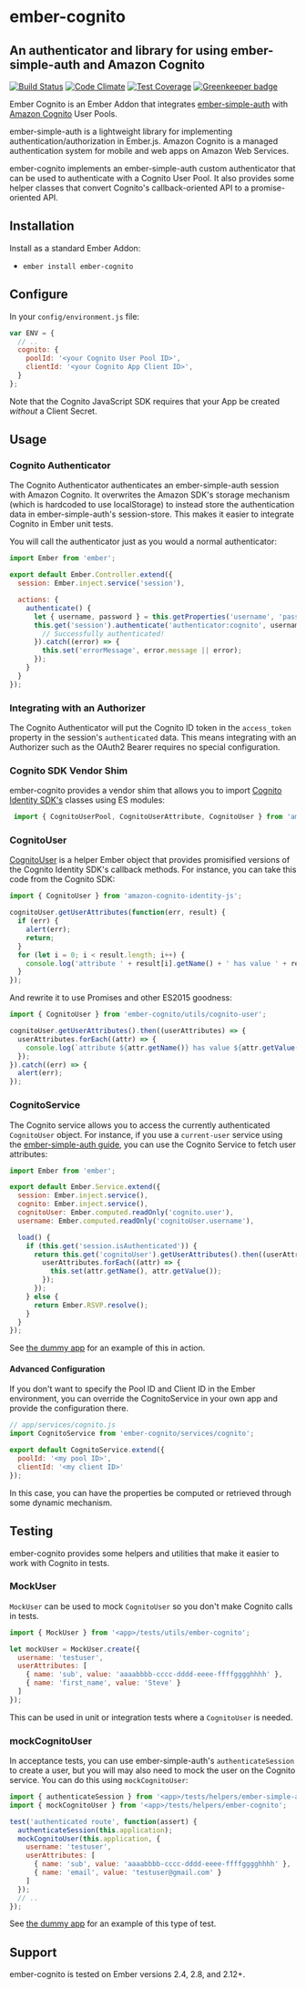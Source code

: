 # ember-cognito
## An authenticator and library for using ember-simple-auth and Amazon Cognito

[![Build Status](https://travis-ci.org/paulcwatts/ember-cognito.svg?branch=master)](https://travis-ci.org/paulcwatts/ember-cognito)
[![Code Climate](https://codeclimate.com/github/paulcwatts/ember-cognito/badges/gpa.svg)](https://codeclimate.com/github/paulcwatts/ember-cognito)
[![Test Coverage](https://codeclimate.com/github/paulcwatts/ember-cognito/badges/coverage.svg)](https://codeclimate.com/github/paulcwatts/ember-cognito/coverage)
[![Greenkeeper badge](https://badges.greenkeeper.io/paulcwatts/ember-cognito.svg)](https://greenkeeper.io/)

Ember Cognito is an Ember Addon that integrates [ember-simple-auth](https://github.com/simplabs/ember-simple-auth/) 
with [Amazon Cognito](https://aws.amazon.com/cognito/) User Pools. 

ember-simple-auth is a lightweight library for implementing authentication/authorization in Ember.js. 
Amazon Cognito is a managed authentication system for mobile and web apps on Amazon Web Services.

ember-cognito implements an ember-simple-auth custom authenticator that can be used to authenticate with 
a Cognito User Pool. It also provides some helper classes that convert Cognito's callback-oriented API to
a promise-oriented API.

## Installation

Install as a standard Ember Addon:

* `ember install ember-cognito`

## Configure

In your `config/environment.js`  file:

```js
var ENV = {
  // ..
  cognito: {
    poolId: '<your Cognito User Pool ID>',
    clientId: '<your Cognito App Client ID>',
  }
};
```

Note that the Cognito JavaScript SDK requires that your App be created *without* a Client Secret.

## Usage

### Cognito Authenticator

The Cognito Authenticator authenticates an ember-simple-auth session with Amazon Cognito. It overwrites
the Amazon SDK's storage mechanism (which is hardcoded to use localStorage) to instead store the authentication
data in ember-simple-auth's session-store. This makes it easier to integrate Cognito in Ember unit tests.

You will call the authenticator just as you would a normal authenticator:

```js
import Ember from 'ember';

export default Ember.Controller.extend({
  session: Ember.inject.service('session'),

  actions: {
    authenticate() {
      let { username, password } = this.getProperties('username', 'password');
      this.get('session').authenticate('authenticator:cognito', username, password).then((cognitoUserSession) => {
        // Successfully authenticated!  
      }).catch((error) => {
        this.set('errorMessage', error.message || error);
      });
    }
  }
});
```

### Integrating with an Authorizer

The Cognito Authenticator will put the Cognito ID token in the `access_token` property in the session's
`authenticated` data. This means integrating with an Authorizer such as the OAuth2 Bearer requires no 
special configuration.

### Cognito SDK Vendor Shim

ember-cognito provides a vendor shim that allows you to import [Cognito Identity SDK's](https://github.com/aws/amazon-cognito-identity-js/) 
classes using ES modules:

```js
 import { CognitoUserPool, CognitoUserAttribute, CognitoUser } from 'amazon-cognito-identity-js';
```

### CognitoUser

[CognitoUser](https://github.com/paulcwatts/ember-cognito/blob/master/addon/utils/cognito-user.js) is a helper 
Ember object that provides promisified versions of the Cognito Identity SDK's callback methods.
For instance, you can take this code from the Cognito SDK:

```js
import { CognitoUser } from 'amazon-cognito-identity-js';

cognitoUser.getUserAttributes(function(err, result) {
  if (err) {
    alert(err);
    return;
  }
  for (let i = 0; i < result.length; i++) {
    console.log('attribute ' + result[i].getName() + ' has value ' + result[i].getValue());
  }
});
```

And rewrite it to use Promises and other ES2015 goodness:

```js
import { CognitoUser } from 'ember-cognito/utils/cognito-user';

cognitoUser.getUserAttributes().then((userAttributes) => {
  userAttributes.forEach((attr) => {
    console.log(`attribute ${attr.getName()} has value ${attr.getValue()}`);
  });
}).catch((err) => {
  alert(err);
});
```

### CognitoService

The Cognito service allows you to access the currently authenticated `CognitoUser` object. 
For instance, if you use a `current-user` service using the 
[ember-simple-auth guide](https://github.com/simplabs/ember-simple-auth/blob/master/guides/managing-current-user.md), 
you can use the Cognito Service to fetch user attributes:

```js
import Ember from 'ember';

export default Ember.Service.extend({
  session: Ember.inject.service(),
  cognito: Ember.inject.service(),
  cognitoUser: Ember.computed.readOnly('cognito.user'),
  username: Ember.computed.readOnly('cognitoUser.username'),

  load() {
    if (this.get('session.isAuthenticated')) {
      return this.get('cognitoUser').getUserAttributes().then((userAttributes) => {
        userAttributes.forEach((attr) => {
          this.set(attr.getName(), attr.getValue());
        });
      });
    } else {
      return Ember.RSVP.resolve();
    }
  }
});
```

See [the dummy app](https://github.com/paulcwatts/ember-cognito/blob/master/tests/dummy/app/services/current-user.js)
for an example of this in action.

#### Advanced Configuration

If you don't want to specify the Pool ID and Client ID in the Ember environment, you can override the CognitoService
in your own app and provide the configuration there. 

```js
// app/services/cognito.js
import CognitoService from 'ember-cognito/services/cognito';

export default CognitoService.extend({
  poolId: '<my pool ID>',
  clientId: '<my client ID>'
});
```

In this case, you can have the properties be computed or retrieved through some dynamic mechanism.

## Testing

ember-cognito provides some helpers and utilities that make it easier to work with Cognito in tests.

### MockUser

`MockUser` can be used to mock `CognitoUser` so you don't make Cognito calls in tests. 

```js
import { MockUser } from '<app>/tests/utils/ember-cognito';

let mockUser = MockUser.create({
  username: 'testuser',
  userAttributes: [
    { name: 'sub', value: 'aaaabbbb-cccc-dddd-eeee-ffffgggghhhh' },
    { name: 'first_name', value: 'Steve' }
  ]
});
```

This can be used in unit or integration tests where a `CognitoUser` is needed.

### mockCognitoUser

In acceptance tests, you can use ember-simple-auth's `authenticateSession` to create a user, but
you will may also need to mock the user on the Cognito service. You can do this using `mockCognitoUser`:

```js
import { authenticateSession } from '<app>/tests/helpers/ember-simple-auth';
import { mockCognitoUser } from '<app>/tests/helpers/ember-cognito';

test('authenticated route', function(assert) {
  authenticateSession(this.application);
  mockCognitoUser(this.application, {
    username: 'testuser',
    userAttributes: [
      { name: 'sub', value: 'aaaabbbb-cccc-dddd-eeee-ffffgggghhhh' },
      { name: 'email', value: 'testuser@gmail.com' }
    ]
  });
  // ..
});
```

See [the dummy app](https://github.com/paulcwatts/ember-cognito/blob/master/tests/acceptance/profile-test.js)
for an example of this type of test.

## Support

ember-cognito is tested on Ember versions 2.4, 2.8, and 2.12+.
